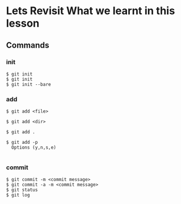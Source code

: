 # Lets Revisit What we learnt in this lesson

## Commands

### init

```
$ git init
$ git init
$ git init --bare
```

### add

```
$ git add <file>

$ git add <dir>

$ git add .

$ git add -p
  Options (y,n,s,e)
  
```

### commit 

```
$ git commit -m <commit message>
$ git commit -a -m <commit message>
$ git status 
$ git log
```